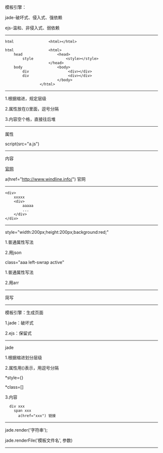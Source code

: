 模板引擎：

jade-破坏式、侵入式、强依赖

ejs-温和、非侵入式、弱依赖

---
```
html				<html></html>

html				<html>
	head				<head>
		style				<style></style>
					</head>
	body				<body>
		div				     <div></div>
		div				     <div></div>
					    </body>
				</html>
```
---

1.根据缩进，规定层级

2.属性放在()里面，逗号分隔

3.内容空个格，直接往后堆

---

属性

<script src="a.js"></script>

script(src="a.js")

---

内容

<a href="http://www.windline.info/">官网</a>

a(href="http://www.windline.info/") 官网

---
```
<div>
	xxxxx
	<div>
		aaaaa
		...
	</div>
</div>
```
---

style="width:200px;height:200px;background:red;"

1.普通属性写法

2.用json

class="aaa left-swrap active"

1.普通属性写法

2.用arr

---

简写

---

模板引擎：生成页面

1.jade：破坏式

2.ejs：保留式

---

jade

1.根据缩进划分层级

2.属性用()表示，用逗号分隔

  \*style={}

  \*class=[]

3.内容
```
  div xxx
    span xxx
      a(href="xxx") 链接
```
---

jade.render('字符串');

jade.renderFile('模板文件名', 参数)

---
